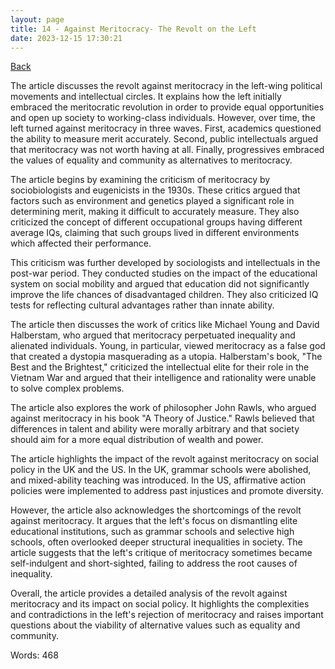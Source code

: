 ```yaml
---
layout: page
title: 14 - Against Meritocracy- The Revolt on the Left
date: 2023-12-15 17:30:21
---
```


[Back](./)


The article discusses the revolt against meritocracy in the left-wing political movements and intellectual circles. It explains how the left initially embraced the meritocratic revolution in order to provide equal opportunities and open up society to working-class individuals. However, over time, the left turned against meritocracy in three waves. First, academics questioned the ability to measure merit accurately. Second, public intellectuals argued that meritocracy was not worth having at all. Finally, progressives embraced the values of equality and community as alternatives to meritocracy.

The article begins by examining the criticism of meritocracy by sociobiologists and eugenicists in the 1930s. These critics argued that factors such as environment and genetics played a significant role in determining merit, making it difficult to accurately measure. They also criticized the concept of different occupational groups having different average IQs, claiming that such groups lived in different environments which affected their performance.

This criticism was further developed by sociologists and intellectuals in the post-war period. They conducted studies on the impact of the educational system on social mobility and argued that education did not significantly improve the life chances of disadvantaged children. They also criticized IQ tests for reflecting cultural advantages rather than innate ability.

The article then discusses the work of critics like Michael Young and David Halberstam, who argued that meritocracy perpetuated inequality and alienated individuals. Young, in particular, viewed meritocracy as a false god that created a dystopia masquerading as a utopia. Halberstam's book, "The Best and the Brightest," criticized the intellectual elite for their role in the Vietnam War and argued that their intelligence and rationality were unable to solve complex problems.

The article also explores the work of philosopher John Rawls, who argued against meritocracy in his book "A Theory of Justice." Rawls believed that differences in talent and ability were morally arbitrary and that society should aim for a more equal distribution of wealth and power.

The article highlights the impact of the revolt against meritocracy on social policy in the UK and the US. In the UK, grammar schools were abolished, and mixed-ability teaching was introduced. In the US, affirmative action policies were implemented to address past injustices and promote diversity.

However, the article also acknowledges the shortcomings of the revolt against meritocracy. It argues that the left's focus on dismantling elite educational institutions, such as grammar schools and selective high schools, often overlooked deeper structural inequalities in society. The article suggests that the left's critique of meritocracy sometimes became self-indulgent and short-sighted, failing to address the root causes of inequality.

Overall, the article provides a detailed analysis of the revolt against meritocracy and its impact on social policy. It highlights the complexities and contradictions in the left's rejection of meritocracy and raises important questions about the viability of alternative values such as equality and community.

Words: 468